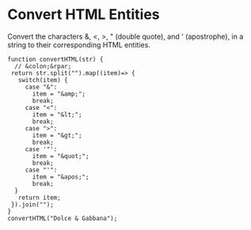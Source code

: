 # Convert HTML Entities

Convert the characters &, <, >, " (double quote), and ' (apostrophe), in a string to their corresponding HTML entities.

```
function convertHTML(str) {
  // &colon;&rpar;
 return str.split("").map((item)=> {
   switch(item) {
     case "&":
       item = "&amp;";
       break;
     case "<":
       item = "&lt;";
       break;
     case ">":
       item = "&gt;";
       break;
     case '"':
       item = "&quot;";
       break;
     case "'":
       item = "&apos;";
       break;
  }
   return item;
 }).join("");
}
convertHTML("Dolce & Gabbana");
```
